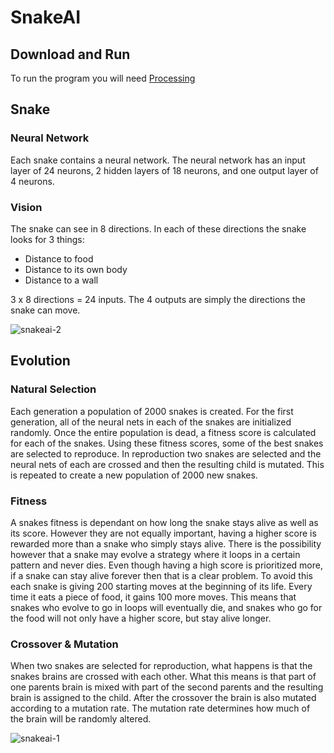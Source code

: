 # SnakeAI

## Download and Run
To run the program you will need [Processing](https://processing.org/)

## Snake
### Neural Network
Each snake contains a neural network. The neural network has an input layer of 24 neurons, 2 hidden layers of 18 neurons, and one output layer of 4 neurons. 
### Vision
The snake can see in 8 directions. In each of these directions the snake looks for 3 things:
+ Distance to food
+ Distance to its own body
+ Distance to a wall

3 x 8 directions = 24 inputs. The 4 outputs are simply the directions the snake can move.

![snakeai-2](https://user-images.githubusercontent.com/36581610/48320169-713e1b80-e5e4-11e8-8770-9491a669f019.gif)

## Evolution
### Natural Selection
Each generation a population of 2000 snakes is created. For the first generation, all of the neural nets in each of the snakes are initialized randomly. Once the entire population is dead, a fitness score is calculated for each of the snakes. Using these fitness scores, some of the best snakes are selected to reproduce. In reproduction two snakes are selected and the neural nets of each are crossed and then the resulting child is mutated. This is repeated to create a new population of 2000 new snakes.

### Fitness
A snakes fitness is dependant on how long the snake stays alive as well as its score. However they are not equally important, having a higher score is rewarded more than a snake who simply stays alive. There is the possibility however that a snake may evolve a strategy where it loops in a certain pattern and never dies. Even though having a high score is prioritized more, if a snake can stay alive forever then that is a clear problem. To avoid this each snake is giving 200 starting moves at the beginning of its life. Every time it eats a piece of food, it gains 100 more moves. This means that snakes who evolve to go in loops will eventually die, and snakes who go for the food will not only have a higher score, but stay alive longer.

### Crossover & Mutation
When two snakes are selected for reproduction, what happens is that the snakes brains are crossed with each other. What this means is that part of one parents brain is mixed with part of the second parents and the resulting brain is assigned to the child. After the crossover the brain is also mutated according to a mutation rate. The mutation rate determines how much of the brain will be randomly altered.


![snakeai-1](https://user-images.githubusercontent.com/36581610/48309748-338eb380-e54e-11e8-95c5-2ada68a29d16.gif)

